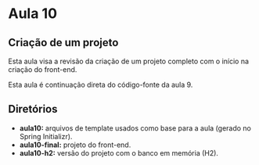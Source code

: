 # Aula 10

## Criação de um projeto

Esta aula visa a revisão da criação de um projeto completo com o início na criação do front-end.

Esta aula é continuação direta do código-fonte da aula 9.

## Diretórios

- **aula10:** arquivos de template usados como base para a aula (gerado no Spring Initializr).
- **aula10-final:** projeto do front-end.
- **aula10-h2:** versão do projeto com o banco em memória (H2).

